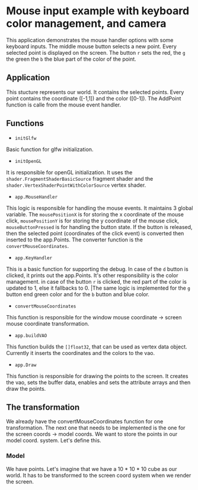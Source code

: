 # Mouse input example with keyboard color management, and camera

This application demonstrates the mouse handler options with some keyboard inputs. The middle mouse button selects a new point. Every selected point is displayed on the screen. The button `r` sets the red, the `g` the green the `b` the blue part of the color of the point.

## Application

This stucture represents our world. It contains the selected points. Every point contains the coordinate ([-1,1]) and the color ([0-1]). The AddPoint function is calle from the mouse event handler.

## Functions

- `initGlfw`

Basic function for glfw initialization.

- `initOpenGL`

It is responsible for openGL initialization. It uses the `shader.FragmentShaderBasicSource` fragment shader and the `shader.VertexShaderPointWithColorSource` vertex shader.

- `app.MouseHandler`

This logic is responsible for handling the mouse events. It maintains 3 global variable. The `mousePositionX` is for storing the x coordinate of the mouse click, `mousePositionY` is for storing the y coordinate of the mouse click, `mouseButtonPressed` is for handling the button state. If the button is released, then the selected point (coordinates of the click event) is converted then inserted to the app.Points. The converter function is the `convertMouseCoordinates`.

- `app.KeyHandler`

This is a basic function for supporting the debug. In case of the `d` button is clicked, it prints out the app.Points. It's other responsibility is the color management. in case of the button `r` is clicked, the red part of the color is updated to 1, else it fallbacks to 0. |The same logic is implemented for the `g` button end green color and for the `b` button and blue color.

- `convertMouseCoordinates`

This function is responsible for the window mouse coordinate -> screen mouse coordinate transformation.

- `app.buildVAO`

This function builds the `[]float32`, that can be used as vertex data object. Currently it inserts the coordinates and the colors to the vao.

- `app.Draw`

This function is responsible for drawing the points to the screen. It creates the vao, sets the buffer data, enables and sets the attribute arrays and then draw the points.

## The transformation

We already have the convertMouseCoordinates function for one transformation. The next one that needs to be implemented is the one for the screen coords -> model coords. We want to store the points in our model coord. system. Let's define this.

### Model

We have points. Let's imagine that we have a 10 * 10 * 10 cube as our world. It has to be transformed to the screen coord system when we render the screen.
